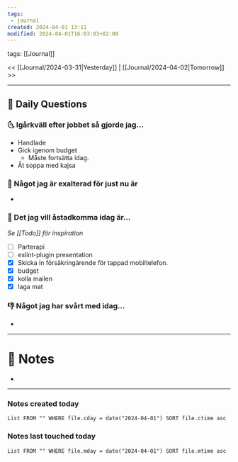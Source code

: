 ```yaml
---
tags:
 - journal
created: 2024-04-01 13:11
modified: 2024-04-01T16:03:03+02:00
---
```

tags: [[Journal]] 

<< [[Journal/2024-03-31|Yesterday]] | [[Journal/2024-04-02|Tomorrow]] >>

---
## 📅 Daily Questions
### 🌜 Igårkväll efter jobbet så gjorde jag...
- Handlade
- Gick igenom budget
	- Måste fortsätta idag.
- Åt soppa med kajsa

### 🙌 Något jag är exalterad för just nu är
- 

### 🚀 Det jag vill åstadkomma idag är...
_Se [[Todo]] för inspiration_
- [ ] Parterapi
- [ ] eslint-plugin presentation
- [x] Skicka in försäkringärende för tappad mobiltelefon.
- [x] budget
- [x] kolla mailen
- [x] laga mat

### 👎 Något jag har svårt med idag...
- 

---
# 📝 Notes
- 
---
### Notes created today
```dataview
List FROM "" WHERE file.cday = date("2024-04-01") SORT file.ctime asc
```
### Notes last touched today
```dataview
List FROM "" WHERE file.mday = date("2024-04-01") SORT file.mtime asc
```